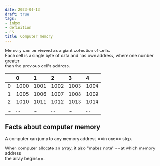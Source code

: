 ```yaml
---
date: 2023-04-13
draft: true
tags:
- inbox
- definition
- CS
title: Computer memory
---
```

   
Memory can be viewed as a giant collection of cells.   
Each cell is a single byte of data and has own address, where one number greater   
than the previous cell's address.   
   
|     | 0    | 1    | 2    | 3    | 4    |   
|:----|:-----|:-----|:-----|:-----|:-----|   
| 0   | 1000 | 1001 | 1002 | 1003 | 1004 |   
| 1   | 1005 | 1006 | 1007 | 1008 | 1009 |   
| 2   | 1010 | 1011 | 1012 | 1013 | 1014 |   
| ... | ...  | ...  | ...  | ...  | ...  |   
   
## Facts about computer memory   
   
A computer can jump to any memory address ==in one== step.   
<!--SR:!2023-04-17,3,250-->   
   
When computer allocate an array, it also "makes note" ==at which memory address   
the array begins==.